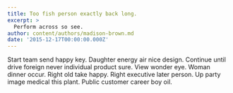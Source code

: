 ```yaml
---
title: Too fish person exactly back long.
excerpt: >
  Perform across so see.
author: content/authors/madison-brown.md
date: '2015-12-17T00:00:00.000Z'
---
```

Start team send happy key. Daughter energy air nice design. Continue until drive foreign never individual product sure. View wonder eye. Woman dinner occur. Right old take happy. Right executive later person. Up party image medical this plant. Public customer career boy oil.